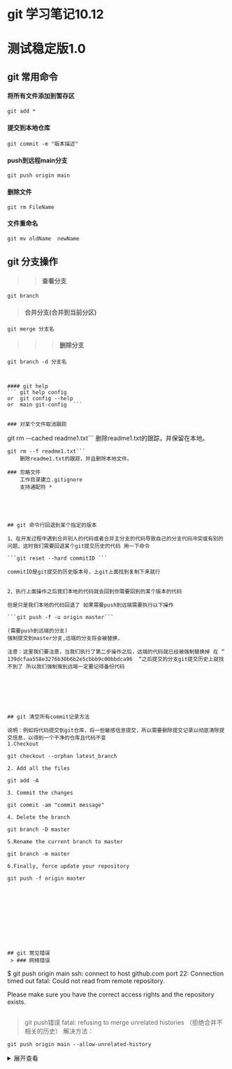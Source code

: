 # git 学习笔记10.12
# 测试稳定版1.0


## git 常用命令

#### 将所有文件添加到暂存区
```git add *```  
#### 提交到本地仓库
```git commit -m "版本描述" ```
   
#### push到远程main分支
```git push origin main ```   

#### 删除文件
``` git rm FileName ```

#### 文件重命名
``` git mv oldName  newName  ```


## git 分支操作
>>#### 查看分支
```
git branch
```	
>#### 合并分支(合并到当前分区)
```
git merge 分支名
```	
>>>#### 删除分支
```
git branch -d 分支名
```	



``` git commit --amend -m "正确的commit message"


#### git help
``` git help config 
or  git config --help
or  main git-config  ```


### 对某个文件取消跟踪
```
git rm --cached readme1.txt```    删除readme1.txt的跟踪，并保留在本地。
```
git rm --f readme1.txt```
    删除readme1.txt的跟踪，并且删除本地文件。

### 忽略文件
    工作目录建立.gitignore
    支持通配符 *





## git 命令行回退到某个指定的版本

1、在开发过程中遇到合并别人的代码或者合并主分支的代码导致自己的分支代码冲突或有别的问题，这时我们需要回退某个git提交历史的代码 用一下命令

```git reset --hard commitID ```

commitID是git提交的历史版本号，上git上面找到复制下来就行


2、执行上面操作之后我们本地的代码就会回到你需要回到的某个版本的代码

但是只是我们本地的代码回退了 如果需要push到远端需要执行以下操作

```git push -f -u origin master```

(需要push到远端的分支)
强制提交到master分支,远端的分支将会被替换，

注意：这里我们要注意，当我们执行了第二步操作之后，远端的代码就已经被强制替换掉 在 “ 139dcfaa558e3276b30b6b2e5cbbb9c00bbdca96  “之后提交的分支git提交历史上就找不到了 所以我们强制推到远端一定要记得备份代码







## git 清空所有commit记录方法

说明：例如将代码提交到git仓库，将一些敏感信息提交，所以需要删除提交记录以彻底清除提交信息，以得到一个干净的仓库且代码不变
1.Checkout
```
    git checkout --orphan latest_branch
```
2. Add all the files
```
    git add -A
```
3. Commit the changes
```
    git commit -am "commit message"
```
4. Delete the branch
```
    git branch -D master
```
5.Rename the current branch to master
```
    git branch -m master
```
6.Finally, force update your repository
```
    git push -f origin master
```










## git 常见错误
 > ### 网络错误
```
$ git push origin main
ssh: connect to host github.com port 22: Connection timed out
fatal: Could not read from remote repository.

Please make sure you have the correct access rights
and the repository exists.
```

```
 > git push错误
fatal: refusing to merge unrelated histories
（拒绝合并不相关的历史）
解决方法：
```
git push origin main --allow-unrelated-history
```

<details>
<summary>
展开查看
</summary>
<pre><code>
dfasdfasfdas
fddsfasfdasfd
asdfasfdasfdas
</code></pre>
</details>



